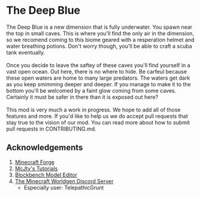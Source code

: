 # The Deep Blue

The Deep Blue is a new dimension that is fully underwater. You spawn near the top in small caves. This is where you'll find the only air in the dimension, so we recomend coming to this biome geared with a resperation helmet and water breathing potions. Don't worry though, you'll be able to craft a scuba tank eventually.<br /><br />
Once you decide to leave the saftey of these caves you'll find yourself in a vast open ocean. Out here, there is no where to hide. Be carfeul because these open waters are home to many large predators. The waters get dark as you keep smimming deeper and deeper. If you manage to make it to the bottom you'll be welcomed by a faint glow coming from some caves. Certainly it must be safer in there than it is exposed out here?<br /><br />
This mod is very much a work in progress. We hope to add all of those features and more. If you'd like to help us we do accept pull requests that stay true to the vision of our mod. You can read more about how to submit pull requests in CONTRIBUTING.md.

## Acknowledgements

1. [Minecraft Forge](http://files.minecraftforge.net/)
2. [McJty's Tutorials](https://wiki.mcjty.eu/modding/index.php?title=Main_Page)
3. [Blockbench Model Editor](https://blockbench.net/)
4. [The Minecraft Worldgen Discord Server](https://discord.gg/BuBGds9)
	* Especially user: TelepathicGrunt
